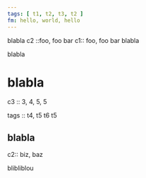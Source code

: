 ```yaml
---
tags: [ t1, t2, t3, t2 ]
fm: hello, world, hello
---
```


blabla
c2 ::foo, foo bar
c1:: foo, foo bar
blabla



blabla

# blabla

c3 :: 3, 4, 5, 5

tags :: t4, t5 t6 t5

## blabla

c2:: biz, baz

blibliblou
